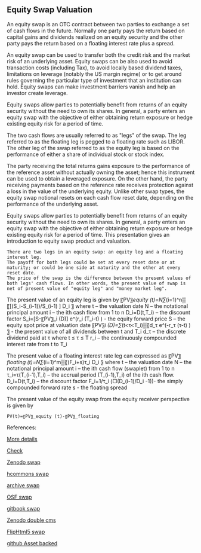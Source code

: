 ## Equity Swap Valuation
   
An equity swap is an OTC contract between two parties to exchange a set of cash flows in the future. Normally one party pays the return based on capital gains and dividends realized on an equity security and the other party pays the return based on a floating interest rate plus a spread. 

An equity swap can be used to transfer both the credit risk and the market risk of an underlying asset. Equity swaps can be also used to avoid transaction costs (including Tax), to avoid locally based dividend taxes, limitations on leverage (notably the US margin regime) or to get around rules governing the particular type of investment that an institution can hold. Equity swaps can make investment barriers vanish and help an investor create leverage. 

Equity swaps allow parties to potentially benefit from returns of an equity security without the need to own its shares. In general, a party enters an equity swap with the objective of either obtaining return exposure or hedge existing equity risk for a period of time. 

The two cash flows are usually referred to as "legs" of the swap. The leg referred to as the floating leg is pegged to a floating rate such as LIBOR. The other leg of the swap referred to as the equity leg is based on the performance of either a share of individual stock or stock index. 

The party receiving the total returns gains exposure to the performance of the reference asset without actually owning the asset; hence this instrument can be used to obtain a leveraged exposure. On the other hand, the party receiving payments based on the reference rate receives protection against a loss in the value of the underlying equity. Unlike other swap types, the equity swap notional resets on each cash flow reset date, depending on the performance of the underlying asset.

Equity swaps allow parties to potentially benefit from returns of an equity security without the need to own its shares. In general, a party enters an equity swap with the objective of either obtaining return exposure or hedge existing equity risk for a period of time. This presentation gives an introduction to equity swap product and valuation. 


	There are two legs in an equity swap: an equity leg and a floating interest leg. 
	The payoff for both legs could be set at every reset date or at maturity; or could be one side at maturity and the other at every reset date. 
	The price of the swap is the difference between the present values of both legs' cash flows. In other words, the present value of swap is net of present value of "equity leg" and "money market leg".

The present value of an equity leg is given by
〖PV〗_equity (t)=N∑_(i=1)^n▒〖[(S_i-S_(i-1))/S_(i-1) ] D_i 〗
where
	t   –  the valuation date
	N  – the notational principal amount
	i  –  the ith cash flow from 1 to n
	D_i=D(t,T_i)  –  the discount factor
S_i=[S-〖PV〗_i (D)] e^(r_i (T_i-t) )   - the equity forward price
	S – the equity spot price at valuation date
	〖PV〗_i (D)=∑_(t<τ<T_i)▒〖d_τ e^(-r_τ (τ-t) ) 〗   - the present value of all dividends between t and T_i
	d_τ – the discrete dividend paid at τ where t ≤ τ ≤ T
	r_i – the continuously compounded interest rate from t to T_i

The present value of a floating interest rate leg can expressed as
〖PV〗_floating (t)=N∑_(i=1)^m▒〖(F_i+s)τ_i D_i 〗
where
	t   –  the valuation date
	N  – the notational principal amount
	i  –  the ith cash flow (swaplet) from 1 to n
	τ_i=τ(T_(i-1),T_i) – the accrual period (T_(i-1),T_i) of the ith cash flow.
	D_i=D(t,T_i)    –  the discount factor
	   F_i=1/τ_i  (□(D_(i-1)/D_i -1))- the simply compounded forward rate
	s  - the floating spread

The present value of the equity swap from the equity receiver perspective is given by

	PV(t)=〖PV〗_equity (t)-〖PV〗_floating






References:
   
[More details](./EqSwap-7.pdf)
   
[Check](https://finpricing.com/lib/EqSwap.html)
   
[Zenodo swap](https://zenodo.org/record/3948310#.YpPf_sPMKUk)
   
[hcommons swap](https://hcommons.org/deposits/download/hc:38334/CONTENT/eqswap-7.pdf)

[archive swap](https://ia803401.us.archive.org/32/items/eq-swap-7/EqSwap-archive.pdf)

[OSF swap](https://osf.io/72693/download)

[gitbook swap](https://deripricing.gitbook.io/total-return-swap-valuation/)

[Zenodo double cms](https://zenodo.org/record/6578517#.YpDwuqgpDq4)

[FlipHtml5 swap](https://fliphtml5.com/download/download-pdf-file.php?str=x0DZh9GTud3bENXamYTNxgDN5ITPkl0av9mY)

[github Asset backed](https://github.com/timxiao1203/AssetBackedNote)


